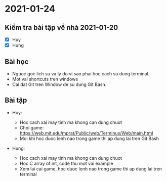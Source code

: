 # 2021-01-24

## Kiểm tra bài tập về nhà 2021-01-20

- [x] Huy
- [x] Hưng

## Bài học

- Nguoc goc lich su va ly do vi sao phai hoc cach su dung terminal.
- Mot vai shortcuts tren windows
- Cai dat Git tren Window de su dung Git Bash.

## Bài tập

- Huy:

  - Hoc cach xai may tinh ma khong can dung chuot
  - Choi game: https://web.mit.edu/mprat/Public/web/Terminus/Web/main.html
  - Moi khi hoc duoc lenh nao trong game thi ap dung lai tren Git Bash

- Hung:
  - Hoc cach xai may tinh ma khong can dung chuot
  - Hoc C array of int, code thu mot vai example
  - Xem lai cai game, hoc duoc lenh nao trong game thi ap dung lai tren
    terminal
